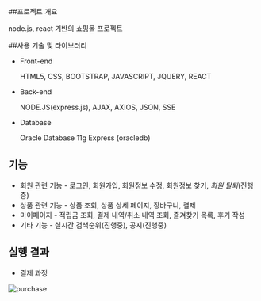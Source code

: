 ##프로젝트 개요

node.js, react 기반의 쇼핑몰 프로젝트



##사용 기술 및 라이브러리

* Front-end

  HTML5, CSS, BOOTSTRAP, JAVASCRIPT, JQUERY, REACT

* Back-end

  NODE.JS(express.js), AJAX, AXIOS, JSON, SSE

* Database 

  Oracle Database 11g Express (oracledb)

  

## 기능

* 회원 관련 기능 - 로그인, 회원가입, 회원정보 수정, 회원정보 찾기, *회원 탈퇴*(진행중)
* 상품 관련 기능 - 상품 조회, 상품 상세 페이지, 장바구니, 결제 	
* 마이페이지 - 적립금 조회, 결제 내역/취소 내역 조회, 즐겨찾기 목록, 후기 작성
* 기타 기능 - 실시간 검색순위(진행중), 공지(진행중)



## 실행 결과

* 결제 과정

  

![purchase](/Users/juheehong/Downloads/ezgif.com-video-to-gif.gif)



